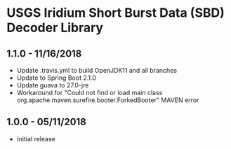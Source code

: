 # USGS Iridium Short Burst Data (SBD) Decoder Library

## 1.1.0 - 11/16/2018
 * Update .travis.yml to build OpenJDK11 and all branches
 * Update to Spring Boot 2.1.0
 * Update guava to 27.0-jre
 * Workaround for "Could not find or load main class org.apache.maven.surefire.booter.ForkedBooter" MAVEN error

## 1.0.0 - 05/11/2018
 * Initial release
